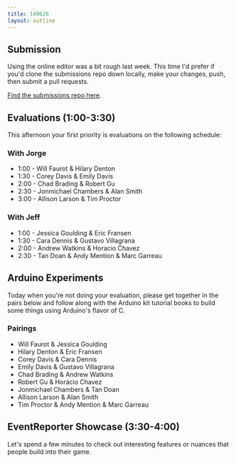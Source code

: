 ```yaml
---
title: 140626
layout: outline
---
```


## Submission

Using the online editor was a bit rough last week. This time I'd prefer if
you'd clone the submissions repo down locally, make your changes, push, then
submit a pull requests.

[Find the submissions repo here](https://github.com/turingschool/ruby-submissions/).

## Evaluations (1:00-3:30)

This afternoon your first priority is evaluations on the following schedule:

### With Jorge

* 1:00 - Will Faurot & Hilary Denton
* 1:30 - Corey Davis & Emily Davis
* 2:00 - Chad Brading & Robert Gu
* 2:30 - Jonmichael Chambers & Alan Smith
* 3:00 - Allison Larson & Tim Proctor

### With Jeff

* 1:00 - Jessica Goulding & Eric Fransen
* 1:30 - Cara Dennis & Gustavo Villagrana
* 2:00 - Andrew Watkins & Horacio Chavez
* 2:30 - Tan Doan & Andy Mention & Marc Garreau

## Arduino Experiments

Today when you're not doing your evaluation, please get together in the
pairs below and follow along with the Arduino kit tutorial books to build
some things using Arduino's flavor of C.

### Pairings

* Will Faurot & Jessica Goulding
* Hilary Denton & Eric Fransen
* Corey Davis & Cara Dennis
* Emily Davis & Gustavo Villagrana
* Chad Brading & Andrew Watkins
* Robert Gu & Horacio Chavez
* Jonmichael Chambers & Tan Doan
* Allison Larson & Alan Smith
* Tim Proctor & Andy Mention & Marc Garreau

## EventReporter Showcase (3:30-4:00)

Let's spend a few minutes to check out interesting features or nuances that people build into their game.
